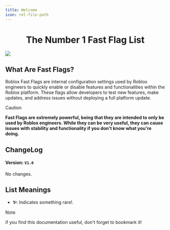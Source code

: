 ```yaml
---
title: Welcome
icon: rel-file-path	
---
```


<h1 align="center">The Number 1 Fast Flag List</h1>

![](/static/Assets/8352-chill.jpg)

## What Are Fast Flags?
Roblox Fast Flags are internal configuration settings used by Roblox engineers to quickly enable or disable features and functionalities within the Roblox platform. These flags allow developers to test new features, make updates, and address issues without deploying a full platform update.

> [!CAUTION]
> **Fast Flags are extremely powerful, being that they are intended to only be used by Roblox engineers. While they can be very useful, they can cause issues with stability and functionality if you don't know what you're doing.**

## ChangeLog
#### Version: `V1.0`
No changes.

## List Meanings
- **✨**: Indicates something rare!.

> [!NOTE]
> if you find this documentation useful, don't forget to bookmark it!

